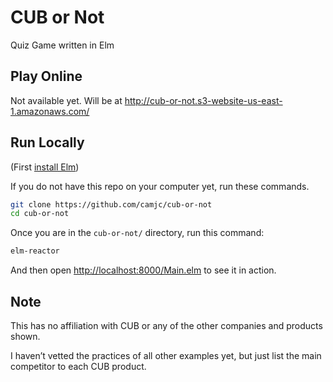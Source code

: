 # CUB or Not

Quiz Game written in Elm

## Play Online

Not available yet. Will be at http://cub-or-not.s3-website-us-east-1.amazonaws.com/

## Run Locally

(First [install Elm](http://elm-lang.org/install))

If you do not have this repo on your computer yet, run these commands.

```bash
git clone https://github.com/camjc/cub-or-not
cd cub-or-not
```

Once you are in the `cub-or-not/` directory, run this command:

```bash
elm-reactor
```

And then open
[http://localhost:8000/Main.elm](http://localhost:8000/Main.elm)
to see it in action.

## Note

This has no affiliation with CUB or
any of the other companies and products shown.

I haven’t vetted the practices of all other examples yet,
but just list the main competitor to each CUB product.
